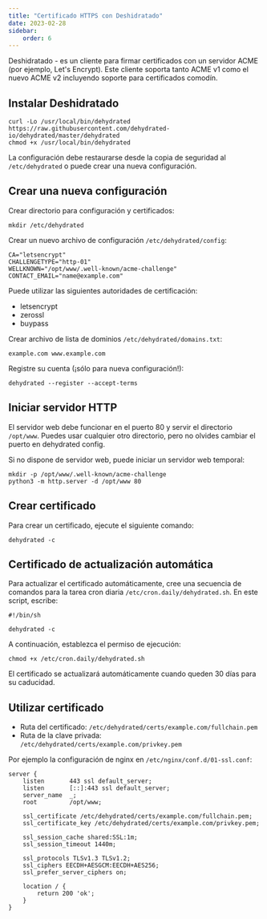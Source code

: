 ```yaml
---
title: "Certificado HTTPS con Deshidratado"
date: 2023-02-28
sidebar:
    order: 6
---
```


Deshidratado - es un cliente para firmar certificados con un servidor ACME (por ejemplo, Let's Encrypt). Este cliente soporta tanto ACME v1 como el nuevo ACME v2 incluyendo soporte para certificados comodín.

## Instalar Deshidratado[](/es/misc/tools-and-utilities/dehydrated#install-dehydrated)

```
curl -Lo /usr/local/bin/dehydrated https://raw.githubusercontent.com/dehydrated-io/dehydrated/master/dehydrated
chmod +x /usr/local/bin/dehydrated
```

La configuración debe restaurarse desde la copia de seguridad al `/etc/dehydrated` o puede crear una nueva configuración.

## Crear una nueva configuración[](/es/misc/tools-and-utilities/dehydrated#create-new-configuration)

Crear directorio para configuración y certificados:

```
mkdir /etc/dehydrated
```

Crear un nuevo archivo de configuración `/etc/dehydrated/config`:

```
CA="letsencrypt"
CHALLENGETYPE="http-01"
WELLKNOWN="/opt/www/.well-known/acme-challenge"
CONTACT_EMAIL="name@example.com"
```

Puede utilizar las siguientes autoridades de certificación:

- letsencrypt
- zerossl
- buypass

Crear archivo de lista de dominios `/etc/dehydrated/domains.txt`:

```
example.com www.example.com
```

Registre su cuenta (¡sólo para nueva configuración!):

```
dehydrated --register --accept-terms
```

## Iniciar servidor HTTP[](/es/misc/tools-and-utilities/dehydrated#launch-http-server)

El servidor web debe funcionar en el puerto 80 y servir el directorio `/opt/www`. Puedes usar cualquier otro directorio, pero no olvides cambiar el puerto en dehydrated config.

Si no dispone de servidor web, puede iniciar un servidor web temporal:

```
mkdir -p /opt/www/.well-known/acme-challenge
python3 -m http.server -d /opt/www 80
```

## Crear certificado[](/es/misc/tools-and-utilities/dehydrated#create-certificate)

Para crear un certificado, ejecute el siguiente comando:

```
dehydrated -c
```

## Certificado de actualización automática[](/es/misc/tools-and-utilities/dehydrated#autoupdate-certificate)

Para actualizar el certificado automáticamente, cree una secuencia de comandos para la tarea cron diaria `/etc/cron.daily/dehydrated.sh`. En este script, escribe:

```
#!/bin/sh

dehydrated -c
```

A continuación, establezca el permiso de ejecución:

```
chmod +x /etc/cron.daily/dehydrated.sh
```

El certificado se actualizará automáticamente cuando queden 30 días para su caducidad.

## Utilizar certificado[](/es/misc/tools-and-utilities/dehydrated#use-certificate)

- Ruta del certificado: `/etc/dehydrated/certs/example.com/fullchain.pem`
- Ruta de la clave privada: `/etc/dehydrated/certs/example.com/privkey.pem`

Por ejemplo la configuración de nginx en `/etc/nginx/conf.d/01-ssl.conf`:

```
server {
    listen       443 ssl default_server;
    listen       [::]:443 ssl default_server;
    server_name  _;
    root         /opt/www;

    ssl_certificate /etc/dehydrated/certs/example.com/fullchain.pem;
    ssl_certificate_key /etc/dehydrated/certs/example.com/privkey.pem;

    ssl_session_cache shared:SSL:1m;
    ssl_session_timeout 1440m;

    ssl_protocols TLSv1.3 TLSv1.2;
    ssl_ciphers EECDH+AESGCM:EECDH+AES256;
    ssl_prefer_server_ciphers on;

    location / {
        return 200 'ok';
    }
}
```
